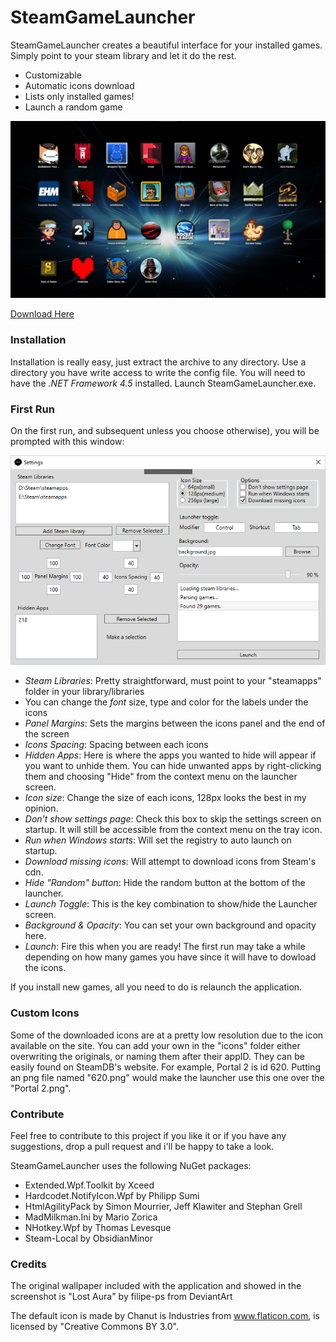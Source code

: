 # SteamGameLauncher

SteamGameLauncher creates a beautiful interface for your installed games. Simply point to your steam library and let it do the rest.

  - Customizable
  - Automatic icons download
  - Lists only installed games!
  - Launch a random game

![Not found](/Screenshots/main.png?raw=true "Launcher")

[Download Here](https://github.com/Gabisonfire/SteamGameLauncher/releases/latest)

### Installation
Installation is really easy, just extract the archive to any directory. Use a directory you have write access to write the config file. You will need to have the *.NET Framework 4.5* installed. Launch SteamGameLauncher.exe.

### First Run
On the first run, and subsequent unless you choose otherwise), you will be prompted with this window:

![Not found](/Screenshots/settings.png?raw=true "Settings")

 - *Steam Libraries*: Pretty straightforward, must point to your "steamapps" folder in your library/libraries
 - You can change the *font* size, type and color for the labels under the icons
 - *Panel Margins*: Sets the margins between the icons panel and the end of the screen
 - *Icons Spacing*: Spacing between each icons
 - *Hidden Apps*: Here is where the apps you wanted to hide will appear if you want to unhide them. You can hide unwanted apps by right-clicking them and choosing "Hide" from the context menu on the launcher screen.
 - *Icon size*: Change the size of each icons, 128px looks the best in my opinion.
 - *Don't show settings page*: Check this box to skip the settings screen on startup. It will still be accessible from the context menu on the tray icon.
 - *Run when Windows starts*: Will set the registry to auto launch on startup.
 - *Download missing icons*: Will attempt to download icons from Steam's cdn.
 - *Hide "Random" button*: Hide the random button at the bottom of the launcher.
 - *Launch Toggle*: This is the key combination to show/hide the Launcher screen.
 - *Background & Opacity*: You can set your own background and opacity here.
 - *Launch*: Fire this when you are ready! The first run may take a while depending on how many games you have since it will have to dowload the icons.

If you install new games, all you need to do is relaunch the application.

### Custom Icons
Some of the downloaded icons are at a pretty low resolution due to the icon available on the site. You can add your own in the "icons" folder either overwriting the originals, or naming them after their appID. They can be easily found on SteamDB's website. For example, Portal 2 is id 620. Putting an png file named "620.png" would make the launcher use this one over the "Portal 2.png".

### Contribute

Feel free to contribute to this project if you like it or if you have any suggestions, drop a pull request and i'll be happy to take a look.

SteamGameLauncher uses the following NuGet packages:
 - Extended.Wpf.Toolkit by Xceed
 - Hardcodet.NotifyIcon.Wpf by Philipp Sumi
 - HtmlAgilityPack by Simon Mourrier, Jeff Klawiter and Stephan Grell
 - MadMilkman.Ini by Mario Zorica
 - NHotkey.Wpf by Thomas Levesque
 - Steam-Local by ObsidianMinor

### Credits
The original wallpaper included with the application and showed in the screenshot is "Lost Aura" by filipe-ps from DeviantArt

The default icon is made by Chanut is Industries from www.flaticon.com, is licensed by "Creative Commons BY 3.0".

